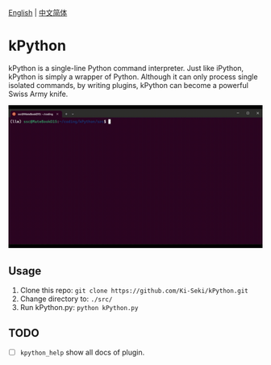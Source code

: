 [English](./README_en.md) | [中文简体](./README.zh_CN.md)

# kPython

kPython is a single-line Python command interpreter. Just like iPython, kPython is simply a wrapper of Python. Although it can only process single isolated commands, by writing plugins, kPython can become a powerful Swiss Army knife.

![](./demo.gif)

## Usage

1. Clone this repo: `git clone https://github.com/Ki-Seki/kPython.git`
2. Change directory to: `./src/`
3. Run kPython.py: `python kPython.py`

## TODO

- [ ] `kpython_help` show all docs of plugin.